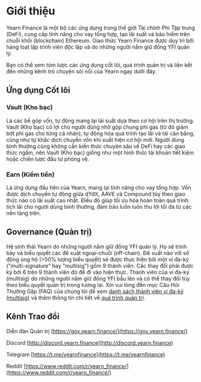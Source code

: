 # Giới thiệu

Yearn Finance là một bộ các ứng dụng trong thế giới Tài chính Phi Tập trung (DeFi), cung cấp tính năng cho vay tổng hợp, tạo lãi suất và bảo hiểm trên chuỗi khối (blockchain) Ethereum. Giao thức Yearn Finance được duy trì bởi hàng loạt lập trình viên độc lập và do những người nắm giữ đồng YFI quản lý.

Bạn có thể xem tóm lược các ứng dụng cốt lõi, quá trình quản trị và liên kết đến những kênh trò chuyện sôi nổi của Yearn ngay dưới đây.

## Ứng dụng Cốt lõi

### Vault (Kho bạc)

Là các bể góp vốn, tự động mang lại lãi suất dựa theo cơ hội trên thị trường. Vault (Kho bạc) có lợi cho người dùng nhờ gộp chung phí gas (từ đó giảm bớt phí gas cho từng cá nhân), tự động hóa quá trình tạo lãi và tái cân bằng, cũng như tự khắc dịch chuyển vốn khi xuất hiện cơ hội mới. Người dùng bình thường cũng không cần kiến thức chuyên sâu về DeFi hay các giao thức ngầm, nên Vault (Kho bạc) giống như một hình thức tài khoản tiết kiệm hoặc chiến lược đầu tư phòng vệ.

### Earn (Kiếm tiền)

Là ứng dụng đầu tiên của Yearn, mang lại tính năng cho vay tổng hợp. Vốn được dịch chuyển tự động giữa dYdX, AAVE và Compound tùy theo giao thức nào có lãi suất cao nhất. Điều đó giúp tối ưu hóa hoàn toàn quá trình tích lãi cho người dùng bình thường, đảm bảo luôn luôn thu lời tối đa từ các nền tảng trên.

## Governance (Quản trị)

Hệ sinh thái Yearn do những người nắm giữ đồng YFI quản lý. Họ sẽ trình bày và biểu quyết các đề xuất ngoại-chuỗi (off-chain). Đề xuất nào với số đông ủng hộ \(&gt;50% lượng biểu quyết\) sẽ được thực hiện bởi một ví đa-ký ("multi-signature" hay "multisig") gồm 9 thành viên. Các thay đổi phải được ký bởi 6 trên 9 thành viên đó để đi vào hiện thực. Thành viên của ví đa-ký (multisig) do những người nắm giữ đồng YFI bầu lên và có thể thay đổi tùy theo biểu quyết quản trị trong tương lai. Xin vui lòng đến mục Câu Hỏi Thường Gặp (FAQ) của chúng tôi để xem [danh sách thành viên ví đa-ký (multisig)](https://docs.yearn.finance/faq#who-are-the-9-multisig-signers) và thêm thông tin chi tiết về [quá trình quản trị](https://docs.yearn.finance/faq#governance).

## Kênh Trao đổi

Diễn đàn Quản trị [https://gov.yearn.finance/](https://gov.yearn.finance/)

Discord [http://discord.yearn.finance](http://discord.yearn.finance)

Telegram [https://t.me/yearnfinance](https://t.me/yearnfinance)

Reddit [https://www.reddit.com/r/yearn_finance/](https://www.reddit.com/r/yearn_finance/)
